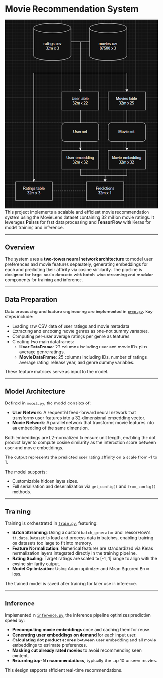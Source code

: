 # Movie Recommendation System

![Architecture](Movie_reccomender.png)
This project implements a scalable and efficient movie recommendation system using the MovieLens dataset containing 32 million movie ratings. It leverages **Polars** for fast data processing and **TensorFlow** with Keras for model training and inference.

---

## Overview

The system uses a **two-tower neural network architecture** to model user preferences and movie features separately, generating embeddings for each and predicting their affinity via cosine similarity. The pipeline is designed for large-scale datasets with batch-wise streaming and modular components for training and inference.

---

## Data Preparation

Data processing and feature engineering are implemented in [`prep.py`](./prep.py). Key steps include:

- Loading raw CSV data of user ratings and movie metadata.
- Extracting and encoding movie genres as one-hot dummy variables.
- Computing per-user average ratings per genre as features.
- Creating two main dataframes:
  - **User DataFrame**: 22 columns including user and movie IDs plus average genre ratings.
  - **Movie DataFrame**: 25 columns including IDs, number of ratings, average rating, release year, and genre dummy variables.

These feature matrices serve as input to the model.

---

## Model Architecture

Defined in [`model.py`](./model.py), the model consists of:

- **User Network**: A sequential feed-forward neural network that transforms user features into a 32-dimensional embedding vector.
- **Movie Network**: A parallel network that transforms movie features into an embedding of the same dimension.

Both embeddings are L2-normalized to ensure unit length, enabling the dot product layer to compute cosine similarity as the interaction score between user and movie embeddings.

The output represents the predicted user rating affinity on a scale from -1 to 1.

The model supports:

- Customizable hidden layer sizes.
- Full serialization and deserialization via `get_config()` and `from_config()` methods.

---

## Training

Training is orchestrated in [`train.py`](./train.py), featuring:

- **Batch Streaming**: Using a custom `batch_generator` and TensorFlow's `tf.data.Dataset` to load and process data in batches, enabling training on datasets too large to fit into memory.
- **Feature Normalization**: Numerical features are standardized via Keras normalization layers integrated directly in the training pipeline.
- **Rating Scaling**: Target ratings are scaled to [-1, 1] range to align with the cosine similarity output.
- **Model Optimization**: Using Adam optimizer and Mean Squared Error loss.

The trained model is saved after training for later use in inference.

---

## Inference

Implemented in [`inference.py`](./inference.py), the inference pipeline optimizes prediction speed by:

- **Precomputing movie embeddings** once and caching them for reuse.
- **Generating user embeddings on demand** for each input user.
- **Calculating dot product scores** between user embedding and all movie embeddings to estimate preferences.
- **Masking out already rated movies** to avoid recommending seen content.
- **Returning top-N recommendations**, typically the top 10 unseen movies.

This design supports efficient real-time recommendations.

